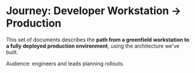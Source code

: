 # Journey: Developer Workstation → Production

This set of documents describes the **path from a greenfield workstation to a fully deployed production environment**, using the architecture we've built.

Audience: engineers and leads planning rollouts.
